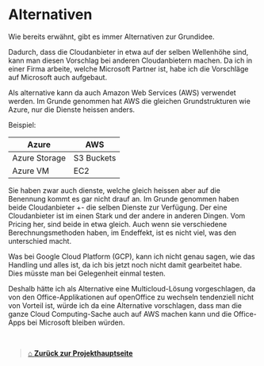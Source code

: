 # Alternativen

Wie bereits erwähnt, gibt es immer Alternativen zur Grundidee. 

Dadurch, dass die Cloudanbieter in etwa auf der selben Wellenhöhe sind, kann man diesen Vorschlag bei anderen Cloudanbietern machen. 
Da ich in einer Firma arbeite, welche Microsoft Partner ist, habe ich die Vorschläge auf Microsoft auch aufgebaut. 

Als alternative kann da auch Amazon Web Services (AWS) verwendet werden. 
Im Grunde genommen hat AWS die gleichen Grundstrukturen wie Azure, nur die Dienste heissen anders. 

Beispiel:

| Azure         | AWS        |
| ------------- | ---------- |
| Azure Storage | S3 Buckets |
| Azure VM      | EC2        |


Sie haben zwar auch dienste, welche gleich heissen aber auf die Benennung kommt es gar nicht drauf an. 
Im Grunde genommen haben beide Cloudanbieter +- die selben Dienste zur Verfügung. 
Der eine Cloudanbieter ist im einen Stark und der andere in anderen Dingen. 
Vom Pricing her, sind beide in etwa gleich. 
Auch wenn sie verschiedene Berechnungsmethoden haben, im Endeffekt, ist es nicht viel, was den unterschied macht. 

Was bei Google Cloud Platform (GCP), kann ich nicht genau sagen, wie das Handling und alles ist, da ich bis jetzt noch nicht damit gearbeitet habe. 
Dies müsste man bei Gelegenheit einmal testen. 

Deshalb hätte ich als Alternative eine Multicloud-Lösung vorgeschlagen, da von den Office-Applikationen auf openOffice zu wechseln tendenziell nicht von Vorteil ist, würde ich da eine Alternative vorschlagen, dass man die ganze Cloud Computing-Sache auch auf AWS machen kann und die Office-Apps bei Microsoft bleiben würden. 

<br>

> [⌂ **Zurück zur Projekthauptseite**](../README.md) 


